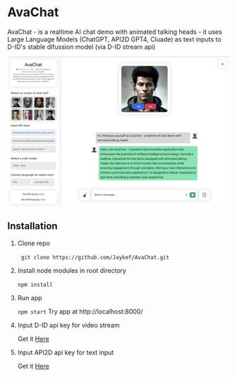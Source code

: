 # AvaChat

AvaChat - is a realtime AI chat demo with animated talking heads - it uses Large Language Models (ChatGPT, API2D GPT4, Cluade) as text inputs to D-ID's stable difussion model (via D-ID stream api)

<img src="./demo/demo.png" />

## Installation
1. Clone repo
   
   ``` git clone https://github.com/Jaykef/AvaChat.git``` 
3. Install node modules in root directory
   
    ```npm install```
5. Run app
   
   ``` npm start ```
   Try app at http://localhost:8000/
7. Input D-ID api key for video stream
   
   Get it <a href="https://studio.d-id.com/account-settings/" target="_blank">Here</a>
9. Input API2D api key for text input
    
   Get it <a href="https://api2d.com/" target="_blank">Here</a>
